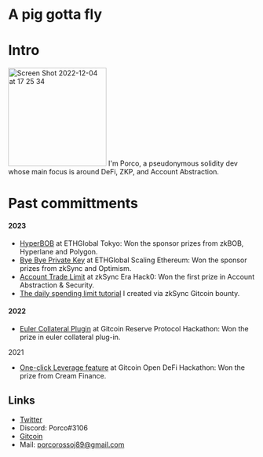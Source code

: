 # A pig gotta fly   

# Intro
<img width="200" alt="Screen Shot 2022-12-04 at 17 25 34" src="https://user-images.githubusercontent.com/88586592/233834908-dea251cc-72a9-4cb4-a984-3eb03d160629.png">  
I'm Porco, a pseudonymous solidity dev whose main focus is around DeFi, ZKP, and Account Abstraction. 

# Past committments

#### 2023
- [HyperBOB](https://ethglobal.com/showcase/hyperbob-fz6rz) at ETHGlobal Tokyo: Won the sponsor prizes from zkBOB, Hyperlane and Polygon.  
- [Bye Bye Private Key](https://ethglobal.com/showcase/bye-bye-private-key-wm3aa) at ETHGlobal Scaling Ethereum: Won the sponsor prizes from zkSync and Optimism.  
- [Account Trade Limit](https://app.buidlbox.io/projects/nongaswap) at zkSync Era Hack0: Won the first prize in Account Abstraction & Security. 
- [The daily spending limit tutorial](https://era.zksync.io/docs/dev/tutorials/aa-daily-spend-limit.html) I created via zkSync Gitcoin bounty.   

#### 2022
- [Euler Collateral Plugin](https://bounties.gitcoin.co/hackathon/reserve-launch/projects/17467/euler-collateral-plugin) at Gitcoin Reserve Protocol Hackathon: Won the prize in euler collateral plug-in.    

2021
- [One-click Leverage feature](https://bounties.gitcoin.co/hackathon/open-defi-2/projects/9449/one-click-leverage-feature) at Gitcoin Open DeFi Hackathon: Won the prize from Cream Finance. 

## Links
- [Twitter](https://twitter.com/porco_rosso_j)  
- Discord: Porco#3106  
- [Gitcoin](https://bounties.gitcoin.co/porco-rosso-j)  
- Mail: porcorossoj89@gmail.com

